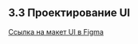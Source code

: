 ## 3.3 Проектирование UI

[Ссылка на макет UI в Figma](https://www.figma.com/file/lj4qW9rvRNewZqApUESKGA/Bookbot21?node-id=0%3A1)